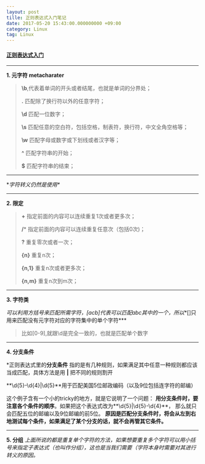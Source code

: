 ```yaml
---
layout: post
tille: 正则表达式入门笔记
date: 2017-05-20 15:43:00.000000000 +09:00
category: Linux
tag: Linux
---
```


#### [正则表达式入门](https://deerchao.net/tutorials/regex/regex.htm)

* * * * *

**1. 元字符 metacharater**

> **\b**,代表着单词的开头或者结尾，也就是单词的分界处；
>
> **.** 匹配除了换行符以外的任意字符；
>
> **\d** 匹配一位数字；
>
> **\s** 匹配任意的空白符，包括空格，制表符，换行符，中文全角空格等；
>
> **\w** 匹配字母或数字或下划线或者汉字等；
>
> **^**  匹配字符串的开始；
>
> **$**  匹配字符串的结束；

* * * * *
 **字符转义仍然是使用\**
 
 
* * * * *

**2. 限定**
> **+** 指定前面的内容可以连续重复1次或者更多次；
>
> **/*** 指定前面的内容可以连续重复任意次（包括0次)；
>
> **?** 重复零次或者一次；
>
> **{n}** 重复n次；
>
> **{n,1}** 重复n次或者更多次；
>
> **{n,m}** 重复n次到m次；

* * * * *

**3. 字符类** 

*可以利用方括号来匹配所需字符，[acb]代表可以匹配abc其中的一个，所以**[]只用来匹配没有元字符对应的字符集中的单个字符*** 

> 比如[0-9],就跟\d是完全一致的，也就是匹配单个数字



* * * * *



**4. 分支条件**

*正则表达式里的**分支条件** 指的是有几种规则，如果满足其中任意一种规则都应该当成匹配，具体方法是用 **|** 把不同的规则割开

**\d{5}-\d{4}|\d{5}**用于匹配美国5位邮政编码（以及9位包括连字符的邮编）

这个例子含有一个小的tricky的地方，就是它说明了一个问题：
**用分支条件时，要注意各个条件的顺序**。如果把这个表达式改为**\d{5}|\d{5}-\d{4}**，
那么就只会匹配五位的邮编以及9位邮编的前5位。
**原因是匹配分支条件时，将会从左到右地测试每个条件，如果满足了某个分支的话，就不会再管其它条件。** 


* * * * *

**5. 分组**
*上面所说的都是重复单个字符的方法，如果想要重复多个字符可以用小括号来指定子表达式（也叫作分组），这也是当我们需要（字符本身时需要对其进行转义的原因。*


